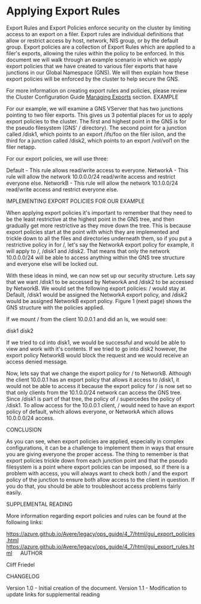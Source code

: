 # Applying Export Rules

Export Rules and Export Policies enforce security on the cluster by limiting access to an export on a filer.  Export rules are individual definitions that allow or restrict access by host, network, NIS group, or by the default group.  Export policies are a collection of Export Rules which are applied to a filer's exports, allowing the rules within the policy to be enforced.  In this document we will walk through an example scenario in which we apply export policies that we have created to various filer exports that have junctions in our Global Namespace (GNS).  We will then explain how these export policies will be enforced by the cluster to help secure the GNS.
 
For more information on creating export rules and policies, please review the Cluster Configuration Guide [Managing Exports](https://azure.github.io/Avere/legacy/ops_guide/4_7/html/export_rules_overview.html) section.
EXAMPLE

For our example, we will examine a GNS VServer that has two junctions pointing to two filer exports.  This gives us 3 potential places for us to apply export policies to the cluster.  The first and highest point in the GNS is for the pseudo filesystem (GNS' / directory).  The second point for a junction called /disk1, which points to an export /ifs/foo on the filer isilon, and the third for a junction called /disk2, which points to an export /vol/vol1 on the filer netapp. 
 
For our export policies, we will use three:
 
Default - This rule allows read/write access to everyone.
NetworkA - This rule will allow the network 10.0.0.0/24 read/write access and restrict everyone else.
NetworkB - This rule will allow the network 10.1.0.0/24 read/write access and restrict everyone else.
 
 
IMPLEMENTING EXPORT POLICIES FOR OUR EXAMPLE
 
When applying export policies it's important to remember that they need to be the least restrictive at the highest point in the GNS tree, and then gradually get more restrictive as they move down the tree.  This is because export policies start at the point with which they are implemented and trickle down to all the files and directories underneath them, so if you put a restrictive policy in for /, let's say the NetworkA export policy for example, it will apply to /, /disk1 and /disk2.  That means that only the network 10.0.0.0/24 will be able to access anything within the GNS tree structure and everyone else will be locked out.
 
With these ideas in mind, we can now set up our security structure.  Lets say that we want /disk1 to be accessed by NetworkA and /disk2 to be accessed by NetworkB.  We would set the following export policies: / would stay at Default, /disk1 would be assigned the NetworkA export policy, and /disk2 would be assigned NetworkB export policy.  Figure 1 (next page) shows the GNS structure with the policies applied.
 
 
If we mount / from the client 10.0.0.1 and did an ls, we would see:
 
disk1
disk2
 
If we tried to cd into disk1, we would be successful and would be able to view and work with it's contents.  If we tried to go into disk2 however, the export policy NetworkB would block the request and we would receive an access denied message.  
 
Now, lets say that we change the export policy for / to NetworkB.  Although the client 10.0.0.1 has an export policy that allows it access to /disk1, it would not be able to access it because the export policy for / is now set so that only clients from the 10.1.0.0/24 network  can access the GNS tree.  Since /disk1 is part of that tree, the policy of / supercedes the policy of /disk1.  To allow access for the 10.0.0.1 client, / would need to have an export policy of default, which allows everyone, or NetworkA which allows 10.0.0.0/24 access.
 
CONCLUSION
 
As you can see, when export policies are applied, especially in complex configurations, it can be a challenge to implement them in ways that ensure you are giving everyone the proper access.  The thing to remember is that export policies trickle down from each junction point and that the pseudo filesystem is a point where export policies can be imposed, so if there is a problem with access, you will always want to check both / and the export policy of the junction to ensure both allow access to the client in question.  If you do that, you should be able to troubleshoot access problems fairly easily.
 
SUPPLEMENTAL READING
 
More information regarding export policies and rules can be found at the following links:

https://azure.github.io/Avere/legacy/ops_guide/4_7/html/gui_export_policies.html
https://azure.github.io/Avere/legacy/ops_guide/4_7/html/gui_export_rules.html
 
AUTHOR

Cliff Friedel

CHANGELOG

Version 1.0 - Initial creation of the document.
Version 1.1 - Modification to update links for supplemental reading
